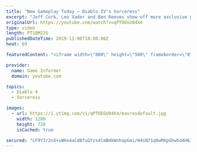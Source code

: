 ```yaml
---
title: "New Gameplay Today – Diablo IV's Sorceress"
excerpt: "Jeff Cork, Leo Vader and Ben Reeves show off more exclusive gameplay of Diablo IV, which can be viewed without commentary at ..."
originalUrl: https://youtube.com/watch?v=qPTOEGU04X4
type: video
length: PT10M22S
publishedDateTime: 2019-11-06T18:00:06Z
heat: 69

featuredContent: "<iframe width=\"800\" height=\"500\" frameborder=\"0\" src=\"https://www.youtube.com/embed/qPTOEGU04X4\" allow=\"accelerometer; autoplay; encrypted-media; gyroscope; picture-in-picture\" allowfullscreen></iframe>"

provider:
  name: Game Informer
  domain: youtube.com

topics:
  - Diablo 4
  - Sorceress

images:
  - url: https://i.ytimg.com/vi/qPTOEGU04X4/maxresdefault.jpg
    width: 1280
    height: 720
    isCached: true

secured: "LF9YIr2nX+vWHx4aCdBfuGYzs4lmBHkWnhapGmi/H4sN71q0wMXpGhwhd4H6IkM9RGkJb8vGRxlZ3nLlzHTjnKUTMuopj4J+raQx1bpRG6uuVMzwY64H4QXcKk5k3RzB56Uj9b+PbTS8S/w21cOnvLYfxO/WjlNrXROg3SWhmvnPNFQQ9olEzKAtuRWlFBFQsxWt++gbaQw55dKxE60zYOIOTQAbMLwZ2PyziJIrDqAwNemMo7InmJdEyzRV1073bE45WnuUTgx9wdnePE+LpWoZJO9K23y7x6ACSDCZJHuD2+Hph0koaHh5bPFFK1ARz8pMVz2Wk4D3xIiOHSIOJGYDdueIFhudg0li+OM9MkYNxIGwWv44Nu/3EK/REJTgBCzj5IReOroCikWkAngO+EcYzTJbQnlAvfIOBeZgsYqCgCx/Ozo7TyI5ZMF+NsDJ;uq5kJpW9qh35qhCtx/eH0g=="
---
```


